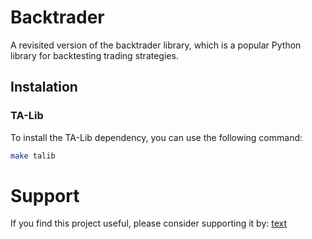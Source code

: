 # Backtrader

A revisited version of the backtrader library, which is a popular Python library for backtesting trading strategies.

## Instalation

### TA-Lib
To install the TA-Lib dependency, you can use the following command:

```bash
make talib
```

# Support

If you find this project useful, please consider supporting it by: [text](https://buymeacoffee.com/vcaldas)
